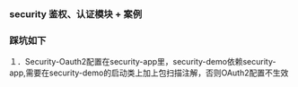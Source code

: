 ### security 鉴权、认证模块 + 案例

### 踩坑如下
１．Security-Oauth2配置在security-app里，security-demo依赖security-app,需要在security-demo的启动类上加上包扫描注解，否则OAuth2配置不生效